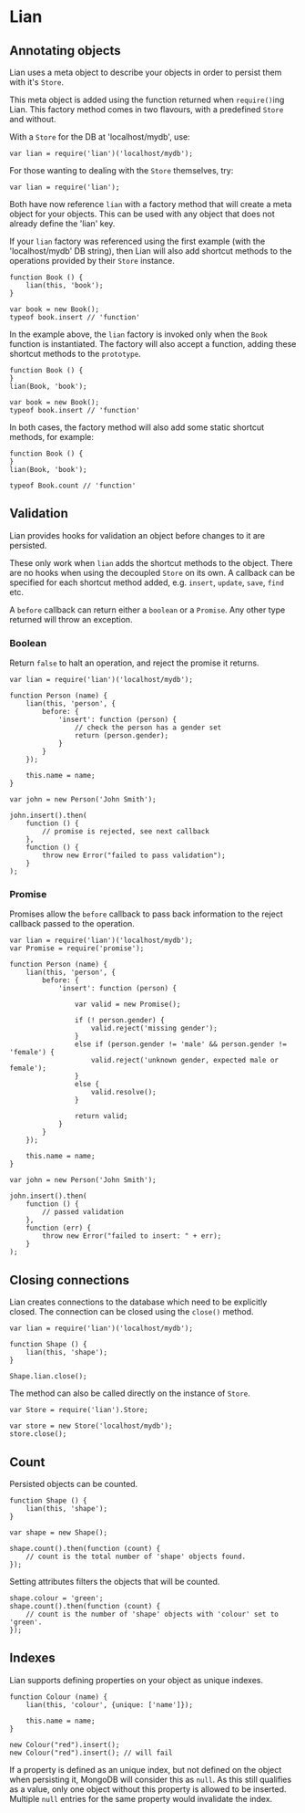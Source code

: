 # Lian

## Annotating objects

Lian uses a meta object to describe your objects in order to persist them with it's `Store`.

This meta object is added using the function returned when `require()`ing Lian. This factory method comes in two flavours, with a predefined `Store` and without.

With a `Store` for the DB at 'localhost/mydb', use:

    var lian = require('lian')('localhost/mydb');

For those wanting to dealing with the `Store` themselves, try:

    var lian = require('lian');

Both have now reference `lian` with a factory method that will create a meta object for your objects. This can be used with any object that does not already define the 'lian' key.

If your `lian` factory was referenced using the first example (with the 'localhost/mydb' DB string), then Lian will also add shortcut methods to the operations provided by their `Store` instance.

    function Book () {
        lian(this, 'book');
    }

    var book = new Book();
    typeof book.insert // 'function'

In the example above, the `lian` factory is invoked only when the `Book` function is instantiated. The factory will also accept a function, adding these shortcut methods to the `prototype`.

    function Book () {
    }
    lian(Book, 'book');

    var book = new Book();
    typeof book.insert // 'function'

In both cases, the factory method will also add some static shortcut methods, for example:

    function Book () {
    }
    lian(Book, 'book');

    typeof Book.count // 'function'    

## Validation

Lian provides hooks for validation an object before changes to it are persisted.

These only work when `lian` adds the shortcut methods to the object. There are no hooks when using the decoupled `Store` on its own. A callback can be specified for each shortcut method added, e.g. `insert`, `update`, `save`, `find` etc.

A `before` callback can return either a `boolean` or a `Promise`. Any other type returned will throw an exception.

### Boolean

Return `false` to halt an operation, and reject the promise it returns. 

    var lian = require('lian')('localhost/mydb');

    function Person (name) {
        lian(this, 'person', {
            before: {
                'insert': function (person) {
                    // check the person has a gender set
                    return (person.gender);
                }
            }
        });

        this.name = name;
    }

    var john = new Person('John Smith');

    john.insert().then(
        function () {
            // promise is rejected, see next callback
        },
        function () {
            throw new Error("failed to pass validation");
        }
    );

### Promise

Promises allow the `before` callback to pass back information to the reject callback passed to the operation.

    var lian = require('lian')('localhost/mydb');
    var Promise = require('promise');

    function Person (name) {
        lian(this, 'person', {
            before: {
                'insert': function (person) {

                    var valid = new Promise();

                    if (! person.gender) {
                        valid.reject('missing gender');
                    }
                    else if (person.gender != 'male' && person.gender != 'female') {
                        valid.reject('unknown gender, expected male or female');
                    }
                    else {
                        valid.resolve();
                    }

                    return valid;
                }
            }
        });

        this.name = name;
    }

    var john = new Person('John Smith');

    john.insert().then(
        function () {
            // passed validation
        },
        function (err) {
            throw new Error("failed to insert: " + err);
        }
    );

## Closing connections

Lian creates connections to the database which need to be explicitly closed. The connection can be closed using the `close()` method.

    var lian = require('lian')('localhost/mydb');

    function Shape () {
        lian(this, 'shape');
    }

    Shape.lian.close();

The method can also be called directly on the instance of `Store`.

    var Store = require('lian').Store;

    var store = new Store('localhost/mydb');
    store.close();

## Count

Persisted objects can be counted.

    function Shape () {
        lian(this, 'shape');
    }

    var shape = new Shape();

    shape.count().then(function (count) {
        // count is the total number of 'shape' objects found.
    });

Setting attributes filters the objects that will be counted.

    shape.colour = 'green';
    shape.count().then(function (count) {
        // count is the number of 'shape' objects with 'colour' set to 'green'.
    });

## Indexes

Lian supports defining properties on your object as unique indexes.

    function Colour (name) {
        lian(this, 'colour', {unique: ['name']});

        this.name = name;
    }

    new Colour("red").insert();
    new Colour("red").insert(); // will fail

If a property is defined as an unique index, but not defined on the object when persisting it, MongoDB will consider this as `null`. As this still qualifies as a value, only one object without this property is allowed to be inserted. Multiple `null` entries for the same property would invalidate the index.
